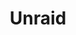 ---
description: A powerful, easy operating system for servers and storage. Maximize your
  hardware with unmatched flexibility.
episode: 622
link: https://unraid.net/unplugged
shortname: unraid.net-lup
title: Unraid
---